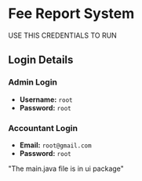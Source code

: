 # Fee Report System

USE THIS CREDENTIALS TO RUN

## **Login Details**

### **Admin Login**
- **Username:** `root`
- **Password:** `root`

### **Accountant Login**
- **Email:** `root@gmail.com`
- **Password:** `root`

"The main.java file is in ui package"
